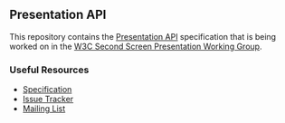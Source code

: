 ## Presentation API

This repository contains the
[Presentation API](http://w3c.github.io/presentation-api/)
specification that is being worked on in the
[W3C Second Screen Presentation Working Group](http://www.w3.org/2014/secondscreen/).

### Useful Resources

* [Specification](http://w3c.github.io/presentation-api/) 
* [Issue Tracker](https://github.com/w3c/presentation-api/issues)
* [Mailing List](http://lists.w3.org/Archives/Public/public-secondscreen/) 